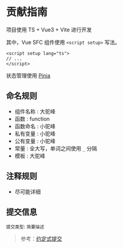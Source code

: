 # 贡献指南

项目使用 TS + Vue3 + Vite 进行开发

其中，Vue SFC 组件使用 `<script setup>` 写法。

```vue
<script setup lang="ts">
// ...
</script>
```

状态管理使用 [Pinia](https://pinia.vuejs.org/zh/)

## 命名规则

- 组件名称 : 大驼峰
- 函数 : function
- 函数命名 : 小驼峰
- 私有变量 : 小驼峰
- 公有变量 : 小驼峰
- 常量 : 全大写，单词之间使用 `_` 分隔
- 模板 : 大驼峰

## 注释规则

- 尽可能详细

## 提交信息

`提交类型`: `简要描述`

> 参考：[约定式提交](https://www.conventionalcommits.org/zh-hans/v1.0.0/)
